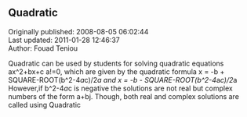 ## Quadratic  
Originally published: 2008-08-05 06:02:44  
Last updated: 2011-01-28 12:46:37  
Author: Fouad Teniou  
  
Quadratic can be used by students for solving quadratic equations ax^2+bx+c a!=0,
which are given by the quadratic formula x = -b + SQUARE-ROOT(b^2-4*a*c)/2*a and x = -b - SQUARE-ROOT(b^2-4*a*c)/2*a
However,if b^2-4*a*c is negative the solutions are not real but complex numbers of the form a+bj.
Though, both real and complex solutions are called using Quadratic